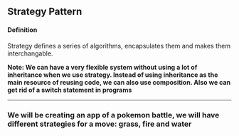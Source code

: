 <h2>Strategy Pattern</h2>

<h4>Definition</h4>
<p>
    Strategy defines a series of algorithms, encapsulates them and makes them interchangable. 
</p>
<p>
    <b>Note: We can have a very flexible system without using a lot of inheritance when we use strategy. Instead of using inheritance as the main resource of reusing code, we can also use composition. Also we can get rid of a switch statement in programs
    </b>
</p>
<hr>
<h3>
    We will be creating an app of a pokemon battle, we will have different strategies for a move: grass, fire and water
</h3>